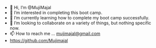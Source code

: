 - 👋 Hi, I’m @MujiMajal
- 👀 I’m interested in completing this boot camp.
- 🌱 I’m currently learning how to complete my boot camp successfully.
- 💞️ I’m looking to collaborate on a variety of things, but nothing specific now.
- 📫 How to reach me ... mujimajal@gmail.com
- https://github.com/Mujimajal

<!---
MujiMajal/MujiMajal is a ✨ special ✨ repository because its `README.md` (this file) appears on your GitHub profile.
You can click the Preview link to take a look at your changes.
--->
